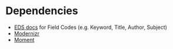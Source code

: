 
# Dependencies

+ [EDS docs](http://edswiki.ebscohost.com/Field_Codes) for Field Codes (e.g. Keyword, Title, Author, Subject)
+ [Modernizr](https://github.com/Modernizr/Modernizr)
+ [Moment](https://github.com/moment/moment)

